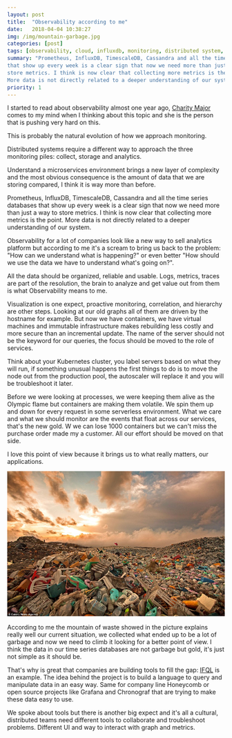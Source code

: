 ```yaml
---
layout: post
title:  "Observability according to me"
date:   2018-04-04 10:38:27
img: /img/mountain-garbage.jpg
categories: [post]
tags: [observability, cloud, influxdb, monitoring, distributed system, scale]
summary: "Prometheus, InfluxDB, TimescaleDB, Cassandra and all the time series databases
that show up every week is a clear sign that now we need more than just a way to
store metrics. I think is now clear that collecting more metrics is the point.
More data is not directly related to a deeper understanding of our system."
priority: 1
---
```

I started to read about observability almost one year ago, [Charity
Major](https://twitter.com/mipsytipsy)
comes to my mind when I thinking about this topic and she is the person that is
pushing very hard on this.

This is probably the natural evolution of how we approach monitoring.

Distributed systems require a different way to approach the three monitoring
piles: collect, storage and analytics.

Understand a microservices environment brings a new layer of complexity and the
most obvious consequence is the amount of data that we are storing compared, I
think it is way more than before.

Prometheus, InfluxDB, TimescaleDB, Cassandra and all the time series databases
that show up every week is a clear sign that now we need more than just a way to
store metrics. I think is now clear that collecting more metrics is the point.
More data is not directly related to a deeper understanding of our system.

Observability for a lot of companies look like a new way to sell analytics
platform but according to me it's a scream to bring us back to the problem: "How
can we understand what is happening?" or even better "How should we use the data
we have to understand what's going on?".

All the data should be organized, reliable and usable. Logs, metrics, traces
are part of the resolution, the brain to analyze and get value out from them is
what Observability means to me.

Visualization is one expect, proactive monitoring, correlation, and hierarchy
are other steps. Looking at our old graphs all of them are driven by the
hostname for example. But now we have containers, we have virtual machines and
immutable infrastructure makes rebuilding less costly and more secure than an
incremental update. The name of the server should not be the keyword for our
queries, the focus should be moved to the role of services.

Think about your Kubernetes cluster, you label servers based on what they will
run, if something unusual happens the first things to do is to move the node out
from the production pool, the autoscaler will replace it and you will be
troubleshoot it later.

Before we were looking at processes, we were keeping them alive as the Olympic
flame but containers are making them volatile. We spin them up and down for
every request in some serverless environment. What we care and what we should
monitor are the events that float across our services, that's the new gold. W we
can lose 1000 containers but we can't miss the purchase order made my a
customer. All our effort should be moved on that side.

I love this point of view because it brings us to what really matters, our
applications.

<img src="/img/mountain-garbage.jpg" class="img-fluid">

According to me the mountain of waste showed in the picture explains really well
our current situation, we collected what ended up to be a lot of garbage and now
we need to climb it looking for a better point of view. I think the data in our
time series databases are not garbage but gold, it's just not simple as it
should be.

That's why is great that companies are building tools to fill the gap:
[IFQL](https://github.com/influxdata/ifql) is an example. The idea behind the
project is to build a language to query and manipulate data in an easy way. Same
for company line Honeycomb or open source projects like Grafana and Chronograf
that are trying to make these data easy to use.

We spoke about tools but there is another big expect and it's all a cultural,
distributed teams need different tools to collaborate and troubleshoot problems.
Different UI and way to interact with graph and metrics.

